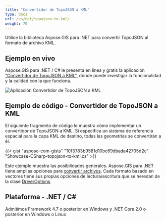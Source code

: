 ```yaml
---
title: "Convertidor de TopoJSON a KML"
type: docs
url: /es/net/topojson-to-kml/
weight: 70
---
```


Utilice la biblioteca Aspose.GIS para .NET para convertir TopoJSON al formato de archivo KML.

## **Ejemplo en vivo**

Aspose.GIS para .NET / C# le presenta en línea y gratis la aplicación ["Convertidor de TopoJSON a KML"](https://products.aspose.app/gis/conversion/topojson-to-kml), donde puede investigar la funcionalidad y la calidad con la que funciona.

![Aplicación Convertidor de TopoJSON a KML](conversion.png)

## **Ejemplo de código - Convertidor de TopoJSON a KML**

El siguiente fragmento de código le muestra cómo implementar un convertidor de TopoJSON a KML. Si especifica un sistema de referencia espacial para la capa KML de destino, todas las geometrías se convertirán a él. 

{{< gist "aspose-com-gists" "10f3783b9581d10bc69dbada42705d2c" "Showcase-CSharp-topojson-to-kml.cs" >}}

Este ejemplo muestra las posibilidades generales. Aspose.GIS para .NET tiene amplias opciones para [convertir archivos](https://docs.aspose.com/gis/net/vector-layers/). Cada formato basado en vectores tiene sus propias opciones de lectura/escritura que se heredan de la clase [DriverOptions](https://reference.aspose.com/gis/net/aspose.gis/driveroptions).

## **Plataforma - .NET / C#**

Admitimos Framework 4.7 o posterior en Windows y .NET Core 2.0 o posterior en Windows o Linux
